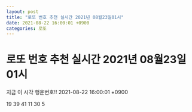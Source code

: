 ```yaml
---
layout: post
title: "로또 번호 추천 실시간 2021년 08월23일01시"
date: 2021-08-22 16:00:01 +0900
categories: 로또
---
```


# 로또 번호 추천 실시간 2021년 08월23일01시

지금 이 시각 행운번호!! 2021-08-22 16:00:01 +0900

 19  39  41  11  30  5 

